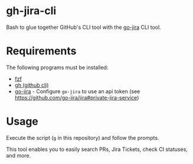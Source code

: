 # gh-jira-cli

Bash to glue together GitHub's CLI tool with the [go-jira](https://github.com/go-jira/jira) CLI tool.

# Requirements

The following programs must be installed:

- [fzf](https://github.com/junegunn/fzf)
- [gh (github cli)](https://cli.github.com/)
- [go-jira](https://github.com/go-jira/jira) - Configure `go-jira` to use an api token (see https://github.com/go-jira/jira#private-jira-service)

# Usage

Execute the script (`g` in this repository) and follow the prompts.

This tool enables you to easily search PRs, Jira Tickets, check CI statuses, and more.

